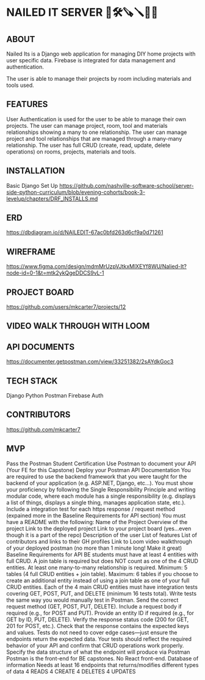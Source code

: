 # NAILED IT SERVER 🔨🛠️🪚🪛🔫🔧

## ABOUT
Nailed Its is a Django web application for managing DIY home projects with user specific data. Firebase is integrated for data management and authentication.

The user is able to manage their projects by room including materials and tools used.

## FEATURES
User Authentication is used for the user to be able to manage their own projects. The user can manage project, room, tool and materials relationships showing a many to one relationship. The user can manage project and tool relationships that are managed through a many-many relationship. The user has full CRUD (create, read, update, delete operations) on rooms, projects, materials and tools.

## INSTALLATION
Basic Django Set Up https://github.com/nashville-software-school/server-side-python-curriculum/blob/evening-cohorts/book-3-levelup/chapters/DRF_INSTALLS.md

## ERD
https://dbdiagram.io/d/NAILEDIT-67ac0bfd263d6cf9a0d71261

## WIREFRAME
https://www.figma.com/design/mdmMrUzpVJtkxMlXEYf8WU/Nalied-It?node-id=0-1&t=mtk2ykQgeDDCS9vL-1

## PROJECT BOARD
https://github.com/users/mkcarter7/projects/12

## VIDEO WALK THROUGH WITH LOOM


## API DOCUMENTS 
https://documenter.getpostman.com/view/33251382/2sAYdkGoc3

## TECH STACK
Django Python Postman Firebase Auth

## CONTRIBUTORS
https://github.com/mkcarter7

## MVP
Pass the Postman Student Certification
Use Postman to document your API (Your FE for this Capstone)
Deploy your Postman API Documentation
You are required to use the backend framework that you were taught for the backend of your application (e.g. ASP.NET, Django, etc...).
You must show your proficiency by following the Single Responsibility Principle and writing modular code, where each module has a single responsibility (e.g. displays a list of things, displays a single thing, manages application state, etc.).
Include a integration test for each https response / request method (expained more in the Baseline Requirements for API section)
You must have a README with the following:
Name of the Project
Overview of the project
Link to the deployed project
Link to your project board (yes...even though it is a part of the repo)
Description of the user
List of features
List of contributors and links to their GH profiles
Link to Loom video walkthrough of your deployed postman (no more than 1 minute long! Make it great)
Baseline Requirements for API
BE students must have at least 4 entities with full CRUD.
A join table is required but does NOT count as one of the 4 CRUD entities.
At least one many-to-many relationship is required.
Minimum: 5 tables (4 full CRUD entities + join table).
Maximum: 6 tables if you choose to create an additional entity instead of using a join table as one of your full CRUD entities.
Each of the 4 main CRUD entities must have integration tests covering GET, POST, PUT, and DELETE (minimum 16 tests total).
Write tests the same way you would manually test in Postman.
Send the correct request method (GET, POST, PUT, DELETE).
Include a request body if required (e.g., for POST and PUT).
Provide an entity ID if required (e.g., for GET by ID, PUT, DELETE).
Verify the response status code (200 for GET, 201 for POST, etc.).
Check that the response contains the expected keys and values.
Tests do not need to cover edge cases—just ensure the endpoints return the expected data.
Your tests should reflect the required behavior of your API and confirm that CRUD operations work properly.
Specify the data structure of what the endpoint will produce via Postman
Postman is the front-end for BE capstones. No React front-end.
Database of information
Needs at least 16 endpoints that returns/modifies different types of data
4 READS
4 CREATE
4 DELETES
4 UPDATES
